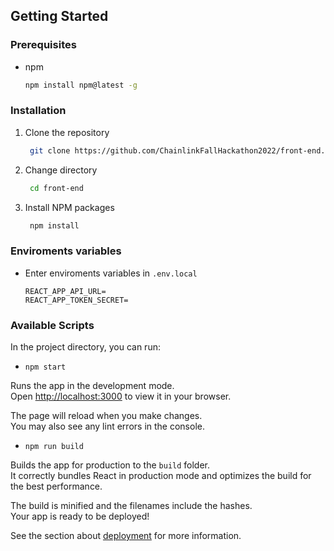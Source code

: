 ## Getting Started

### Prerequisites

- npm
  ```sh
  npm install npm@latest -g
  ```

### Installation

1. Clone the repository

   ```sh
    git clone https://github.com/ChainlinkFallHackathon2022/front-end.git
   ```

2. Change directory

   ```sh
    cd front-end
   ```

3. Install NPM packages
   ```sh
    npm install
   ```

### Enviroments variables

- Enter enviroments variables in `.env.local`
  ```
  REACT_APP_API_URL=
  REACT_APP_TOKEN_SECRET=
  ```

### Available Scripts

In the project directory, you can run:

- `npm start`

Runs the app in the development mode.\
Open [http://localhost:3000](http://localhost:3000) to view it in your browser.

The page will reload when you make changes.\
You may also see any lint errors in the console.

- `npm run build`

Builds the app for production to the `build` folder.\
It correctly bundles React in production mode and optimizes the build for the best performance.

The build is minified and the filenames include the hashes.\
Your app is ready to be deployed!

See the section about [deployment](https://facebook.github.io/create-react-app/docs/deployment) for more information.
